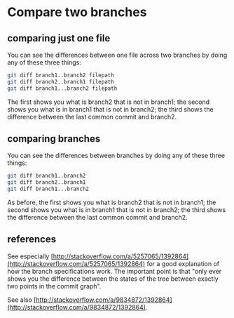 # Compare two branches

## comparing just one file

You can see the differences between one file across two branches by doing any of these three things:

```bash
git diff branch1..branch2 filepath
git diff branch2..branch1 filepath
git diff branch1...branch2 filepath
```

The first shows you what is branch2 that is not in branch1; the second shows you what is in branch1 that is not in branch2; the third shows the difference between the last common commit and branch2.

## comparing branches

You can see the differences between branches by doing any of these three things:

```bash
git diff branch1..branch2
git diff branch2..branch1
git diff branch1...branch2
```

As before, the first shows you what is branch2 that is not in branch1; the second shows you what is in branch1 that is not in branch2; the third shows the difference between the last common commit and branch2.

## references

See especially [http://stackoverflow.com/a/5257065/1392864](http://stackoverflow.com/a/5257065/1392864) for a good explanation of how the branch specifications work. The important point is that "only ever shows you the difference between the states of the tree between exactly two points in the commit graph".

See also [http://stackoverflow.com/a/9834872/1392864](http://stackoverflow.com/a/9834872/1392864).
